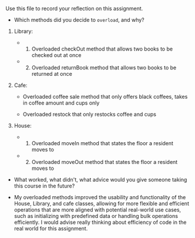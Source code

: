 Use this file to record your reflection on this assignment.

- Which methods did you decide to `overload`, and why?

1. Library:
    - 1. Overloaded checkOut method that allows two books to be checked out at once


    - 2. Overloaded returnBook method that allows two books to be returned at once

2. Cafe:

    - Overloaded coffee sale method that only offers black coffees, takes in coffee amount and cups only

    - Overloaded restock that only restocks coffee and cups

3. House:
    - 1. Overloaded moveIn method that states the floor a resident moves to 

    - 2. Overloaded moveOut method that states the floor a resident moves to



- What worked, what didn't, what advice would you give someone taking this course in the future?

- My overloaded methods improved the usability and functionality of the House, Library, and cafe classes, allowing for more flexible and efficient operations that are more aligned with potential real-world use cases, such as initializing with predefined data or handling bulk operations efficiently. I would advise really thinking about efficiency of code in the real world for this assignment.
